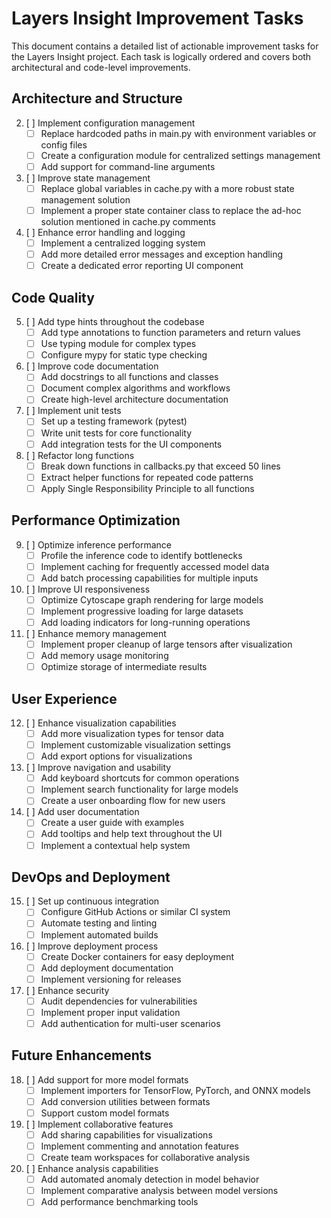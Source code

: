 # Layers Insight Improvement Tasks

This document contains a detailed list of actionable improvement tasks for the Layers Insight project. Each task is logically ordered and covers both architectural and code-level improvements.

## Architecture and Structure

2. [ ] Implement configuration management
   - [ ] Replace hardcoded paths in main.py with environment variables or config files
   - [ ] Create a configuration module for centralized settings management
   - [ ] Add support for command-line arguments

3. [ ] Improve state management
   - [ ] Replace global variables in cache.py with a more robust state management solution
   - [ ] Implement a proper state container class to replace the ad-hoc solution mentioned in cache.py comments

4. [ ] Enhance error handling and logging
   - [ ] Implement a centralized logging system
   - [ ] Add more detailed error messages and exception handling
   - [ ] Create a dedicated error reporting UI component

## Code Quality

5. [ ] Add type hints throughout the codebase
   - [ ] Add type annotations to function parameters and return values
   - [ ] Use typing module for complex types
   - [ ] Configure mypy for static type checking

6. [ ] Improve code documentation
   - [ ] Add docstrings to all functions and classes
   - [ ] Document complex algorithms and workflows
   - [ ] Create high-level architecture documentation

7. [ ] Implement unit tests
   - [ ] Set up a testing framework (pytest)
   - [ ] Write unit tests for core functionality
   - [ ] Add integration tests for the UI components

8. [ ] Refactor long functions
   - [ ] Break down functions in callbacks.py that exceed 50 lines
   - [ ] Extract helper functions for repeated code patterns
   - [ ] Apply Single Responsibility Principle to all functions

## Performance Optimization

9. [ ] Optimize inference performance
   - [ ] Profile the inference code to identify bottlenecks
   - [ ] Implement caching for frequently accessed model data
   - [ ] Add batch processing capabilities for multiple inputs

10. [ ] Improve UI responsiveness
    - [ ] Optimize Cytoscape graph rendering for large models
    - [ ] Implement progressive loading for large datasets
    - [ ] Add loading indicators for long-running operations

11. [ ] Enhance memory management
    - [ ] Implement proper cleanup of large tensors after visualization
    - [ ] Add memory usage monitoring
    - [ ] Optimize storage of intermediate results

## User Experience

12. [ ] Enhance visualization capabilities
    - [ ] Add more visualization types for tensor data
    - [ ] Implement customizable visualization settings
    - [ ] Add export options for visualizations

13. [ ] Improve navigation and usability
    - [ ] Add keyboard shortcuts for common operations
    - [ ] Implement search functionality for large models
    - [ ] Create a user onboarding flow for new users

14. [ ] Add user documentation
    - [ ] Create a user guide with examples
    - [ ] Add tooltips and help text throughout the UI
    - [ ] Implement a contextual help system

## DevOps and Deployment

15. [ ] Set up continuous integration
    - [ ] Configure GitHub Actions or similar CI system
    - [ ] Automate testing and linting
    - [ ] Implement automated builds

16. [ ] Improve deployment process
    - [ ] Create Docker containers for easy deployment
    - [ ] Add deployment documentation
    - [ ] Implement versioning for releases

17. [ ] Enhance security
    - [ ] Audit dependencies for vulnerabilities
    - [ ] Implement proper input validation
    - [ ] Add authentication for multi-user scenarios

## Future Enhancements

18. [ ] Add support for more model formats
    - [ ] Implement importers for TensorFlow, PyTorch, and ONNX models
    - [ ] Add conversion utilities between formats
    - [ ] Support custom model formats

19. [ ] Implement collaborative features
    - [ ] Add sharing capabilities for visualizations
    - [ ] Implement commenting and annotation features
    - [ ] Create team workspaces for collaborative analysis

20. [ ] Enhance analysis capabilities
    - [ ] Add automated anomaly detection in model behavior
    - [ ] Implement comparative analysis between model versions
    - [ ] Add performance benchmarking tools